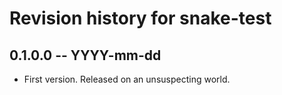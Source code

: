 # Revision history for snake-test

## 0.1.0.0 -- YYYY-mm-dd

* First version. Released on an unsuspecting world.
